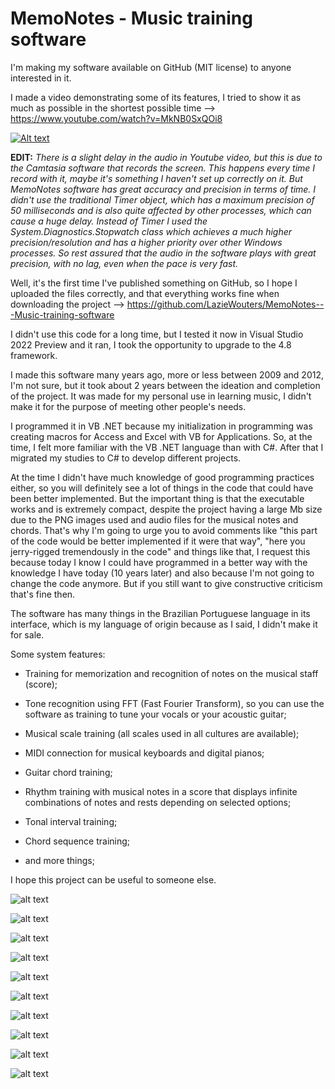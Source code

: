 # MemoNotes - Music training software

I'm making my software available on GitHub (MIT license) to anyone interested in it.

I made a video demonstrating some of its features, I tried to show it as much as possible in the shortest possible time --> https://www.youtube.com/watch?v=MkNB0SxQOi8

[![Alt text](https://img.youtube.com/vi/MkNB0SxQOi8/0.jpg)](https://www.youtube.com/watch?v=MkNB0SxQOi8)

**EDIT:** *There is a slight delay in the audio in Youtube video, but this is due to the Camtasia software that records the screen. This happens every time I record with it, maybe it's something I haven't set up correctly on it. But MemoNotes software has great accuracy and precision in terms of time. I didn't use the traditional Timer object, which has a maximum precision of 50 milliseconds and is also quite affected by other processes, which can cause a huge delay. Instead of Timer I used the System.Diagnostics.Stopwatch class which achieves a much higher precision/resolution and has a higher priority over other Windows processes. So rest assured that the audio in the software plays with great precision, with no lag, even when the pace is very fast.*

Well, it's the first time I've published something on GitHub, so I hope I uploaded the files correctly, and that everything works fine when downloading the project --> https://github.com/LazieWouters/MemoNotes---Music-training-software

I didn't use this code for a long time, but I tested it now in Visual Studio 2022 Preview and it ran, I took the opportunity to upgrade to the 4.8 framework.

I made this software many years ago, more or less between 2009 and 2012, I'm not sure, but it took about 2 years between the ideation and completion of the project. It was made for my personal use in learning music, I didn't make it for the purpose of meeting other people's needs.

I programmed it in VB .NET because my initialization in programming was creating macros for Access and Excel with VB for Applications. So, at the time, I felt more familiar with the VB .NET language than with C#. After that I migrated my studies to C# to develop different projects.

At the time I didn't have much knowledge of good programming practices either, so you will definitely see a lot of things in the code that could have been better implemented. But the important thing is that the executable works and is extremely compact, despite the project having a large Mb size due to the PNG images used and audio files for the musical notes and chords. That's why I'm going to urge you to avoid comments like "this part of the code would be better implemented if it were that way", "here you jerry-rigged tremendously in the code" and things like that, I request this because today I know I could have programmed in a better way with the knowledge I have today (10 years later) and also because I'm not going to change the code anymore. But if you still want to give constructive criticism that's fine then.

The software has many things in the Brazilian Portuguese language in its interface, which is my language of origin because as I said, I didn't make it for sale.

Some system features:

* Training for memorization and recognition of notes on the musical staff (score);

* Tone recognition using FFT (Fast Fourier Transform), so you can use the software as training to tune your vocals or your acoustic guitar;

* Musical scale training (all scales used in all cultures are available);

* MIDI connection for musical keyboards and digital pianos;

* Guitar chord training;

* Rhythm training with musical notes in a score that displays infinite combinations of notes and rests depending on selected options;

* Tonal interval training;

* Chord sequence training;

* and more things;

I hope this project can be useful to someone else.


![alt text](https://preview.redd.it/g5my75ujbp681.png?width=1920&format=png&auto=webp&s=7276f9694bb461ffba2efc44f524ef4f124bd1eb)

![alt text](https://preview.redd.it/ic7igdtnbp681.png?width=1920&format=png&auto=webp&s=1336b22d5d51e801223e1efe131bab1eb1581b61)

![alt text](https://preview.redd.it/he8ue5oqbp681.png?width=1920&format=png&auto=webp&s=510d2e1189499cc5b287952559931e2965724a3b)

![alt text](https://preview.redd.it/0mvks9subp681.png?width=1920&format=png&auto=webp&s=dbf28258b7a1c61cab8fa90da60179b7c9839d73)

![alt text](https://preview.redd.it/ayjwby6xbp681.png?width=1920&format=png&auto=webp&s=d19241f0f158478aae4630e59b86622d3ca74367)

![alt text](https://preview.redd.it/i3vxlm7zbp681.png?width=1920&format=png&auto=webp&s=a3dffe6a883e94a6d393c1a50431298ae74d2e8a)

![alt text](https://preview.redd.it/cp96gca1cp681.png?width=1920&format=png&auto=webp&s=753ff2a94a975456c5dee925d5b985490f2b7347)

![alt text](https://preview.redd.it/etfum0p2cp681.png?width=1920&format=png&auto=webp&s=1c666146d917faea57dc92bef6bcbc4ef8f1765c)

![alt text](https://preview.redd.it/y2kmosr6cp681.png?width=1920&format=png&auto=webp&s=4ad48fff9f3e96e42f8acd41bb797fbb5e7b3df6)

![alt text](https://preview.redd.it/16w5frzacp681.png?width=1920&format=png&auto=webp&s=d0b80ee57fee772a69fdb3df1f19a2f588a067ea)
